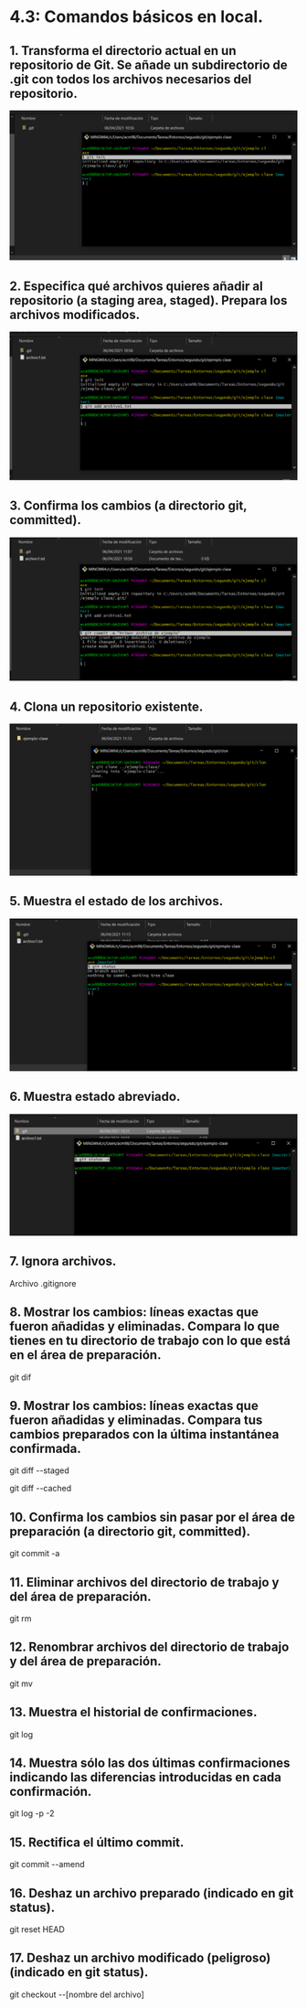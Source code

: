 # 4.3: Comandos básicos en local.

## 1. Transforma el directorio actual en un repositorio de Git. Se añade un subdirectorio de .git con todos los archivos necesarios del repositorio.

![ej1](./img-4.3/1.png)

## 2. Especifica qué archivos quieres añadir al repositorio (a staging area, staged). Prepara los archivos modificados.

![ej2](./img-4.3/2.png)

## 3. Confirma los cambios (a directorio git, committed).

![ej3](./img-4.3/3.png)

## 4. Clona un repositorio existente.

![ej4](./img-4.3/4.png)

## 5. Muestra el estado de los archivos.

![ej5](./img-4.3/5.png)

## 6. Muestra estado abreviado.

![ej6](./img-4.3/6.png)

## 7. Ignora archivos.

Archivo .gitignore

## 8. Mostrar los cambios: líneas exactas que fueron añadidas y eliminadas. Compara lo que tienes en tu directorio de trabajo con lo que está en el área de preparación.

git dif

## 9. Mostrar los cambios: líneas exactas que fueron añadidas y eliminadas. Compara tus cambios preparados con la última instantánea confirmada.

git diff --staged

git diff --cached

## 10. Confirma los cambios sin pasar por el área de preparación (a directorio git, committed).

git commit -a

## 11. Eliminar archivos del directorio de trabajo y del área de preparación.

git rm

## 12. Renombrar archivos del directorio de trabajo y del área de preparación.

git mv

## 13. Muestra el historial de confirmaciones.

git log

## 14. Muestra sólo las dos últimas confirmaciones indicando las diferencias introducidas en cada confirmación.

git log -p -2

## 15. Rectifica el último commit.

git commit --amend

## 16. Deshaz un archivo preparado (indicado en git status).

git reset HEAD

## 17. Deshaz un archivo modificado (peligroso) (indicado en git status).

git checkout --[nombre del archivo]
